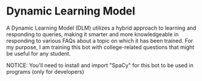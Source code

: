 # Dynamic Learning Model
A Dynamic Learning Model (DLM) utilizes a hybrid approach to learning and responding to queries, making it smarter and more knowledgeable in responding to various FAQs about a topic on which it has been trained. For my purpose, I am training this bot with college-related questions that might be useful for any student.

NOTICE: You'll need to install and import "SpaCy" for this bot to be used in programs (only for developers)
